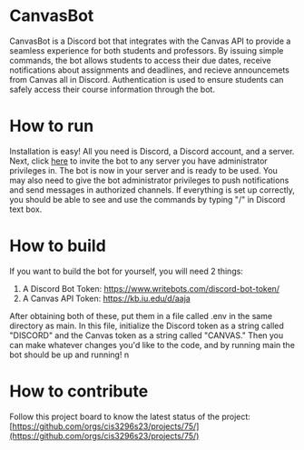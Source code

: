 # CanvasBot
CanvasBot is a Discord bot that integrates with the Canvas API to provide a seamless experience for both students and professors. By issuing simple commands, the bot allows students to access their due dates, receive notifications about assignments and deadlines, and recieve announcemets from Canvas all in Discord. Authentication is used to ensure students can safely access their course information through the bot.

#  How to run
Installation is easy! All you need is Discord, a Discord account, and a server. Next, click [here](https://discord.com/api/oauth2/authorize?client_id=1075548726313111594&permissions=2483030064&scope=bot) to invite the bot to any server you have administrator privileges in. The bot is now in your server and is ready to be used. You may also need to give the bot administrator privileges to push notifications and send messages in authorized channels. If everything is set up correctly, you should be able to see and use the commands by typing "/" in Discord text box.

# How to build
If you want to build the bot for yourself, you will need 2 things:
1. A Discord Bot Token: https://www.writebots.com/discord-bot-token/
2. A Canvas API Token: https://kb.iu.edu/d/aaja

After obtaining both of these, put them in a file called .env in the same directory as main. In this file, initialize the Discord token as a string called "DISCORD" and the Canvas token as a string called "CANVAS." Then you can make whatever changes you'd like to the code, and by running main the bot should be up and running!
n

# How to contribute
Follow this project board to know the latest status of the project: [https://github.com/orgs/cis3296s23/projects/75/](https://github.com/orgs/cis3296s23/projects/75/) 


